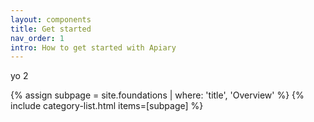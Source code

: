 ```yaml
---
layout: components
title: Get started
nav_order: 1
intro: How to get started with Apiary
---
```


yo 2

{% assign subpage = site.foundations | where: 'title', 'Overview' %}
{% include category-list.html items=[subpage] %}
